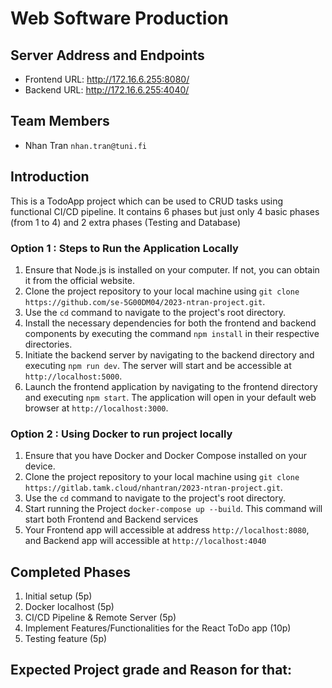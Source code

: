 # Web Software Production 

## Server Address and Endpoints
- Frontend URL: http://172.16.6.255:8080/
- Backend URL: http://172.16.6.255:4040/

## Team Members
- Nhan Tran `nhan.tran@tuni.fi`

## Introduction
This is a TodoApp project which can be used to CRUD tasks using functional CI/CD pipeline. It contains 6 phases but just only 4 basic phases (from 1 to 4) and 2 extra phases (Testing and Database)

### Option 1 : Steps to Run the Application Locally
1. Ensure that Node.js is installed on your computer. If not, you can obtain it from the official website.
2. Clone the project repository to your local machine using `git clone https://github.com/se-5G00DM04/2023-ntran-project.git`.
3. Use the `cd` command to navigate to the project's root directory.
4. Install the necessary dependencies for both the frontend and backend components by executing the command `npm install` in their respective directories.
5. Initiate the backend server by navigating to the backend directory and executing `npm run dev`. The server will start and be accessible at  `http://localhost:5000`.
6. Launch the frontend application by navigating to the frontend directory and executing `npm start`. The application will open in your default web browser at  `http://localhost:3000`.

### Option 2 : Using Docker to run project locally
1. Ensure that you have Docker and Docker Compose installed on your device. 
2. Clone the project repository to your local machine using `git clone https://gitlab.tamk.cloud/nhantran/2023-ntran-project.git`.
3. Use the `cd` command to navigate to the project's root directory.
4. Start running the Project `docker-compose up --build`. This command will start both  Frontend and Backend services
5. Your Frontend app will accessible at address `http://localhost:8080`, and Backend app will accessible at `http://localhost:4040`

## Completed Phases
1. Initial setup (5p)
2. Docker localhost (5p)
3. CI/CD Pipeline & Remote Server (5p)
4. Implement Features/Functionalities for the React ToDo app (10p)
5. Testing feature (5p)


## Expected Project grade and Reason for that:



